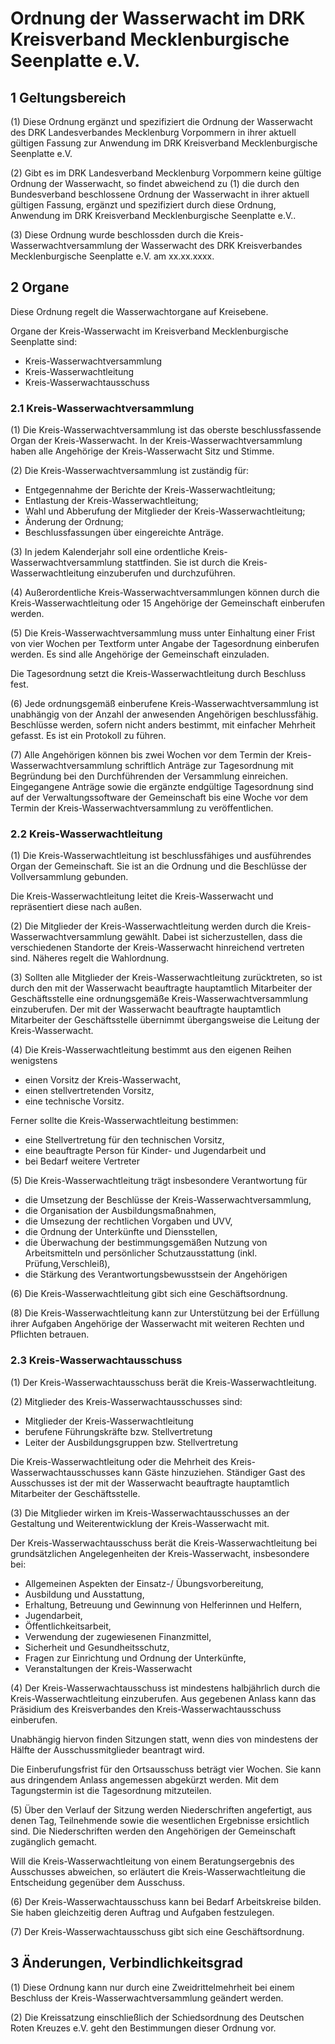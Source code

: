 Ordnung der Wasserwacht im DRK Kreisverband Mecklenburgische Seenplatte e.V.
============================================================================

## 1 Geltungsbereich

(1) Diese Ordnung ergänzt und spezifiziert die Ordnung der Wasserwacht des DRK Landesverbandes Mecklenburg Vorpommern in ihrer aktuell gültigen Fassung zur Anwendung im DRK Kreisverband Mecklenburgische Seenplatte e.V.

(2) Gibt es im DRK Landesverband Mecklenburg Vorpommern keine gültige Ordnung der Wasserwacht, so findet abweichend zu (1) die durch den Bundesverband beschlossene Ordnung der Wasserwacht in ihrer aktuell gültigen Fassung, ergänzt und spezifiziert durch diese Ordnung, Anwendung im DRK Kreisverband Mecklenburgische Seenplatte e.V..

(3) Diese Ordnung wurde beschlossden durch die Kreis-Wasserwachtversammlung der Wasserwacht des DRK Kreisverbandes Mecklenburgische Seenplatte e.V. am xx.xx.xxxx.


## 2 Organe 

Diese Ordnung regelt die Wasserwachtorgane auf Kreisebene.

Organe der Kreis-Wasserwacht im Kreisverband Mecklenburgische Seenplatte sind:

* Kreis-Wasserwachtversammlung
* Kreis-Wasserwachtleitung
* Kreis-Wasserwachtausschuss

### 2.1 Kreis-Wasserwachtversammlung

(1) Die Kreis-Wasserwachtversammlung ist das oberste beschlussfassende Organ der Kreis-Wasserwacht. In der Kreis-Wasserwachtversammlung haben alle Angehörige der Kreis-Wasserwacht Sitz und Stimme.

(2) Die Kreis-Wasserwachtversammlung ist zuständig für:

* Entgegennahme der Berichte der Kreis-Wasserwachtleitung;
* Entlastung der Kreis-Wasserwachtleitung;
* Wahl und Abberufung der Mitglieder der Kreis-Wasserwachtleitung;
* Änderung der Ordnung;
* Beschlussfassungen über eingereichte Anträge.

(3) In jedem Kalenderjahr soll eine ordentliche Kreis-Wasserwachtversammlung stattfinden. Sie ist durch die Kreis-Wasserwachtleitung einzuberufen und durchzuführen.

(4) Außerordentliche Kreis-Wasserwachtversammlungen können durch die Kreis-Wasserwachtleitung oder 15 Angehörige der Gemeinschaft einberufen werden.

(5) Die Kreis-Wasserwachtversammlung muss unter Einhaltung einer Frist von vier Wochen per Textform unter Angabe der Tagesordnung einberufen werden. Es sind alle Angehörige der Gemeinschaft einzuladen.

Die Tagesordnung setzt die Kreis-Wasserwachtleitung durch Beschluss fest.

(6) Jede ordnungsgemäß einberufene Kreis-Wasserwachtversammlung ist unabhängig von der Anzahl der anwesenden Angehörigen beschlussfähig. Beschlüsse werden, sofern nicht anders bestimmt, mit einfacher Mehrheit gefasst. Es ist ein Protokoll zu führen.

(7) Alle Angehörigen können bis zwei Wochen vor dem Termin der Kreis-Wasserwachtversammlung schriftlich Anträge zur Tagesordnung mit Begründung bei den Durchführenden der Versammlung einreichen. Eingegangene Anträge sowie die ergänzte endgültige Tagesordnung sind auf der Verwaltungssoftware der Gemeinschaft bis eine Woche vor dem Termin der Kreis-Wasserwachtversammlung zu veröffentlichen. 

### 2.2 Kreis-Wasserwachtleitung

(1) Die Kreis-Wasserwachtleitung ist beschlussfähiges und ausführendes Organ der Gemeinschaft. Sie ist an die Ordnung und die Beschlüsse der Vollversammlung gebunden.

Die Kreis-Wasserwachtleitung leitet die Kreis-Wasserwacht und repräsentiert diese nach außen.

(2) Die Mitglieder der Kreis-Wasserwachtleitung werden durch die Kreis-Wasserwachtversammlung gewählt. Dabei ist sicherzustellen, dass die verschiedenen Standorte der Kreis-Wasserwacht hinreichend vertreten sind. Näheres regelt die Wahlordnung.

(3) Sollten alle Mitglieder der Kreis-Wasserwachtleitung zurücktreten, so ist durch den mit der Wasserwacht beauftragte hauptamtlich Mitarbeiter der Geschäftsstelle eine ordnungsgemäße Kreis-Wasserwachtversammlung einzuberufen. Der mit der Wasserwacht beauftragte hauptamtlich Mitarbeiter der Geschäftsstelle übernimmt übergangsweise die Leitung der Kreis-Wasserwacht.

(4) Die Kreis-Wasserwachtleitung bestimmt aus den eigenen Reihen wenigstens

* einen Vorsitz der Kreis-Wasserwacht,
* einen stellvertretenden Vorsitz,
* eine technische Vorsitz.

Ferner sollte die Kreis-Wasserwachtleitung bestimmen:

* eine Stellvertretung für den technischen Vorsitz,
* eine beauftragte Person für Kinder- und Jugendarbeit und
* bei Bedarf weitere Vertreter

(5) Die Kreis-Wasserwachtleitung trägt insbesondere Verantwortung für

* die Umsetzung der Beschlüsse der Kreis-Wasserwachtversammlung,
* die Organisation der Ausbildungsmaßnahmen,
* die Umsezung der rechtlichen Vorgaben und UVV,
* die Ordnung der Unterkünfte und Diensstellen,
* die Überwachung der bestimmungsgemäßen Nutzung von Arbeitsmitteln und persönlicher Schutzausstattung (inkl. Prüfung,Verschleiß),
* die Stärkung des Verantwortungsbewusstsein der Angehörigen

(6) Die Kreis-Wasserwachtleitung gibt sich eine Geschäftsordnung.

(8) Die Kreis-Wasserwachtleitung kann zur Unterstützung bei der Erfüllung ihrer Aufgaben Angehörige der Wasserwacht mit weiteren Rechten und Pflichten betrauen.

### 2.3 Kreis-Wasserwachtausschuss

(1) Der Kreis-Wasserwachtausschuss berät die Kreis-Wasserwachtleitung.

(2) Mitglieder des Kreis-Wasserwachtausschusses sind:

* Mitglieder der Kreis-Wasserwachtleitung
* berufene Führungskräfte bzw. Stellvertretung
* Leiter der Ausbildungsgruppen bzw. Stellvertretung

Die Kreis-Wasserwachtleitung oder die Mehrheit des Kreis-Wasserwachtausschusses kann Gäste hinzuziehen. Ständiger Gast des Ausschusses ist der mit der Wasserwacht beauftragte hauptamtlich Mitarbeiter der Geschäftsstelle.

(3) Die Mitglieder wirken im Kreis-Wasserwachtausschusses an der Gestaltung und Weiterentwicklung der Kreis-Wasserwacht mit.

Der Kreis-Wasserwachtausschuss berät die Kreis-Wasserwachtleitung bei grundsätzlichen Angelegenheiten der Kreis-Wasserwacht, insbesondere bei:

* Allgemeinen Aspekten der Einsatz-/ Übungsvorbereitung,
* Ausbildung und Ausstattung,
* Erhaltung, Betreuung und Gewinnung von Helferinnen und Helfern,
* Jugendarbeit,
* Öffentlichkeitsarbeit,
* Verwendung der zugewiesenen Finanzmittel,
* Sicherheit und Gesundheitsschutz,
* Fragen zur Einrichtung und Ordnung der Unterkünfte,
* Veranstaltungen der Kreis-Wasserwacht

(4) Der Kreis-Wasserwachtausschuss ist mindestens halbjährlich durch die Kreis-Wasserwachtleitung einzuberufen. Aus gegebenen Anlass kann das Präsidium des Kreisverbandes den Kreis-Wasserwachtausschuss einberufen.

Unabhängig hiervon finden Sitzungen statt, wenn dies von mindestens der Hälfte der Ausschussmitglieder beantragt wird.

Die Einberufungsfrist für den Ortsausschuss beträgt vier Wochen. Sie kann aus dringendem Anlass angemessen abgekürzt werden. Mit dem Tagungstermin ist die Tagesordnung mitzuteilen.

(5) Über den Verlauf der Sitzung werden Niederschriften angefertigt, aus denen Tag, Teilnehmende sowie die wesentlichen Ergebnisse ersichtlich sind. Die Niederschriften werden den Angehörigen der Gemeinschaft zugänglich gemacht.

Will die Kreis-Wasserwachtleitung von einem Beratungsergebnis des Ausschusses abweichen, so erläutert die Kreis-Wasserwachtleitung die Entscheidung gegenüber dem Ausschuss.

(6) Der Kreis-Wasserwachtausschuss kann bei Bedarf Arbeitskreise bilden. Sie haben gleichzeitig deren Auftrag und Aufgaben festzulegen.

(7) Der Kreis-Wasserwachtausschuss gibt sich eine Geschäftsordnung.


## 3 Änderungen, Verbindlichkeitsgrad

(1) Diese Ordnung kann nur durch eine Zweidrittelmehrheit bei einem Beschluss der Kreis-Wasserwachtversammlung geändert werden.

(2) Die Kreissatzung einschließlich der Schiedsordnung des Deutschen Roten Kreuzes e.V. geht den Bestimmungen dieser Ordnung vor.

